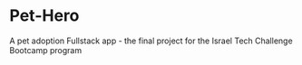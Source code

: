 # Pet-Hero
A pet adoption Fullstack app - the final project for the Israel Tech Challenge Bootcamp program
